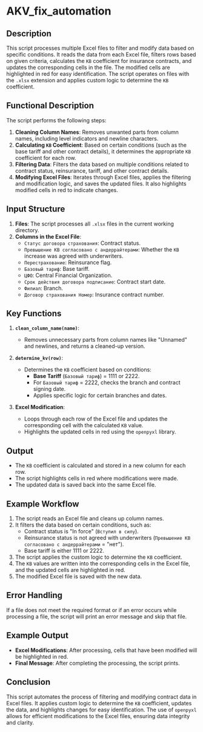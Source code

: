 # AKV_fix_automation

## Description

This script processes multiple Excel files to filter and modify data based on specific conditions. It reads the data from each Excel file, filters rows based on given criteria, calculates the `КВ` coefficient for insurance contracts, and updates the corresponding cells in the file. The modified cells are highlighted in red for easy identification. The script operates on files with the `.xlsx` extension and applies custom logic to determine the `КВ` coefficient.

## Functional Description

The script performs the following steps:
1. **Cleaning Column Names**: Removes unwanted parts from column names, including level indicators and newline characters.
2. **Calculating `КВ` Coefficient**: Based on certain conditions (such as the base tariff and other contract details), it determines the appropriate `КВ` coefficient for each row.
3. **Filtering Data**: Filters the data based on multiple conditions related to contract status, reinsurance, tariff, and other contract details.
4. **Modifying Excel Files**: Iterates through Excel files, applies the filtering and modification logic, and saves the updated files. It also highlights modified cells in red to indicate changes.

## Input Structure

1. **Files**: The script processes all `.xlsx` files in the current working directory.
2. **Columns in the Excel File**:
   - `Статус договора страхования`: Contract status.
   - `Превышение КВ согласовано с андеррайтерами`: Whether the `КВ` increase was agreed with underwriters.
   - `Перестрахование`: Reinsurance flag.
   - `Базовый тариф`: Base tariff.
   - `ЦФО`: Central Financial Organization.
   - `Срок действия договора подписание`: Contract start date.
   - `Филиал`: Branch.
   - `Договор страхования Номер`: Insurance contract number.
   
## Key Functions

1. **`clean_column_name(name)`**:
   - Removes unnecessary parts from column names like "Unnamed" and newlines, and returns a cleaned-up version.
   
2. **`determine_kv(row)`**:
   - Determines the `КВ` coefficient based on conditions:
     - **Base Tariff** (`Базовый тариф`) = 1111 or 2222.
     - For `Базовый тариф` = 2222, checks the branch and contract signing date.
     - Applies specific logic for certain branches and dates.

3. **Excel Modification**:
   - Loops through each row of the Excel file and updates the corresponding cell with the calculated `КВ` value.
   - Highlights the updated cells in red using the `openpyxl` library.
   
## Output

- The `КВ` coefficient is calculated and stored in a new column for each row.
- The script highlights cells in red where modifications were made.
- The updated data is saved back into the same Excel file.

## Example Workflow

1. The script reads an Excel file and cleans up column names.
2. It filters the data based on certain conditions, such as:
   - Contract status is "In force" (`Вступил в силу`).
   - Reinsurance status is not agreed with underwriters (`Превышение КВ согласовано с андеррайтерами` = "нет").
   - Base tariff is either 1111 or 2222.
3. The script applies the custom logic to determine the `КВ` coefficient.
4. The `КВ` values are written into the corresponding cells in the Excel file, and the updated cells are highlighted in red.
5. The modified Excel file is saved with the new data.

## Error Handling

If a file does not meet the required format or if an error occurs while processing a file, the script will print an error message and skip that file.

## Example Output

- **Excel Modifications**: After processing, cells that have been modified will be highlighted in red.
- **Final Message**: After completing the processing, the script prints.

## Conclusion

This script automates the process of filtering and modifying contract data in Excel files. It applies custom logic to determine the `КВ` coefficient, updates the data, and highlights changes for easy identification. The use of `openpyxl` allows for efficient modifications to the Excel files, ensuring data integrity and clarity.

